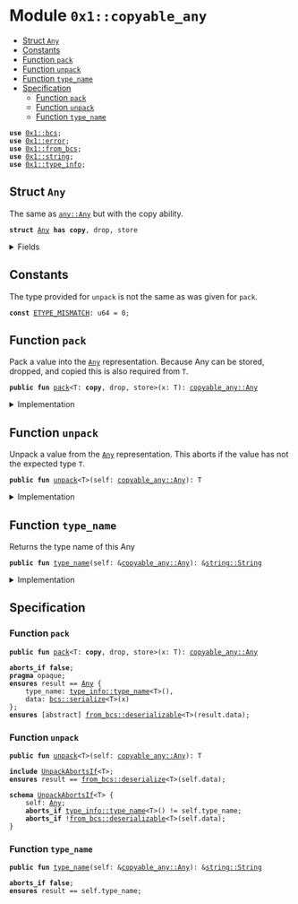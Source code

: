 
<a id="0x1_copyable_any"></a>

# Module `0x1::copyable_any`



-  [Struct `Any`](#0x1_copyable_any_Any)
-  [Constants](#@Constants_0)
-  [Function `pack`](#0x1_copyable_any_pack)
-  [Function `unpack`](#0x1_copyable_any_unpack)
-  [Function `type_name`](#0x1_copyable_any_type_name)
-  [Specification](#@Specification_1)
    -  [Function `pack`](#@Specification_1_pack)
    -  [Function `unpack`](#@Specification_1_unpack)
    -  [Function `type_name`](#@Specification_1_type_name)


<pre><code><b>use</b> <a href="../../../move-stdlib/tests/compiler-v2-doc/bcs.md#0x1_bcs">0x1::bcs</a>;
<b>use</b> <a href="../../../move-stdlib/tests/compiler-v2-doc/error.md#0x1_error">0x1::error</a>;
<b>use</b> <a href="from_bcs.md#0x1_from_bcs">0x1::from_bcs</a>;
<b>use</b> <a href="../../../move-stdlib/tests/compiler-v2-doc/string.md#0x1_string">0x1::string</a>;
<b>use</b> <a href="type_info.md#0x1_type_info">0x1::type_info</a>;
</code></pre>



<a id="0x1_copyable_any_Any"></a>

## Struct `Any`

The same as <code><a href="any.md#0x1_any_Any">any::Any</a></code> but with the copy ability.


<pre><code><b>struct</b> <a href="copyable_any.md#0x1_copyable_any_Any">Any</a> <b>has</b> <b>copy</b>, drop, store
</code></pre>



<details>
<summary>Fields</summary>


<dl>
<dt>
<code>type_name: <a href="../../../move-stdlib/tests/compiler-v2-doc/string.md#0x1_string_String">string::String</a></code>
</dt>
<dd>

</dd>
<dt>
<code>data: <a href="../../../move-stdlib/tests/compiler-v2-doc/vector.md#0x1_vector">vector</a>&lt;u8&gt;</code>
</dt>
<dd>

</dd>
</dl>


</details>

<a id="@Constants_0"></a>

## Constants


<a id="0x1_copyable_any_ETYPE_MISMATCH"></a>

The type provided for <code>unpack</code> is not the same as was given for <code>pack</code>.


<pre><code><b>const</b> <a href="copyable_any.md#0x1_copyable_any_ETYPE_MISMATCH">ETYPE_MISMATCH</a>: u64 = 0;
</code></pre>



<a id="0x1_copyable_any_pack"></a>

## Function `pack`

Pack a value into the <code><a href="copyable_any.md#0x1_copyable_any_Any">Any</a></code> representation. Because Any can be stored, dropped, and copied this is
also required from <code>T</code>.


<pre><code><b>public</b> <b>fun</b> <a href="copyable_any.md#0x1_copyable_any_pack">pack</a>&lt;T: <b>copy</b>, drop, store&gt;(x: T): <a href="copyable_any.md#0x1_copyable_any_Any">copyable_any::Any</a>
</code></pre>



<details>
<summary>Implementation</summary>


<pre><code><b>public</b> <b>fun</b> <a href="copyable_any.md#0x1_copyable_any_pack">pack</a>&lt;T: drop + store + <b>copy</b>&gt;(x: T): <a href="copyable_any.md#0x1_copyable_any_Any">Any</a> {
    <a href="copyable_any.md#0x1_copyable_any_Any">Any</a> {
        type_name: <a href="type_info.md#0x1_type_info_type_name">type_info::type_name</a>&lt;T&gt;(),
        data: <a href="../../../move-stdlib/tests/compiler-v2-doc/bcs.md#0x1_bcs_to_bytes">bcs::to_bytes</a>(&x)
    }
}
</code></pre>



</details>

<a id="0x1_copyable_any_unpack"></a>

## Function `unpack`

Unpack a value from the <code><a href="copyable_any.md#0x1_copyable_any_Any">Any</a></code> representation. This aborts if the value has not the expected type <code>T</code>.


<pre><code><b>public</b> <b>fun</b> <a href="copyable_any.md#0x1_copyable_any_unpack">unpack</a>&lt;T&gt;(self: <a href="copyable_any.md#0x1_copyable_any_Any">copyable_any::Any</a>): T
</code></pre>



<details>
<summary>Implementation</summary>


<pre><code><b>public</b> <b>fun</b> <a href="copyable_any.md#0x1_copyable_any_unpack">unpack</a>&lt;T&gt;(self: <a href="copyable_any.md#0x1_copyable_any_Any">Any</a>): T {
    <b>assert</b>!(<a href="type_info.md#0x1_type_info_type_name">type_info::type_name</a>&lt;T&gt;() == self.type_name, <a href="../../../move-stdlib/tests/compiler-v2-doc/error.md#0x1_error_invalid_argument">error::invalid_argument</a>(<a href="copyable_any.md#0x1_copyable_any_ETYPE_MISMATCH">ETYPE_MISMATCH</a>));
    from_bytes&lt;T&gt;(self.data)
}
</code></pre>



</details>

<a id="0x1_copyable_any_type_name"></a>

## Function `type_name`

Returns the type name of this Any


<pre><code><b>public</b> <b>fun</b> <a href="copyable_any.md#0x1_copyable_any_type_name">type_name</a>(self: &<a href="copyable_any.md#0x1_copyable_any_Any">copyable_any::Any</a>): &<a href="../../../move-stdlib/tests/compiler-v2-doc/string.md#0x1_string_String">string::String</a>
</code></pre>



<details>
<summary>Implementation</summary>


<pre><code><b>public</b> <b>fun</b> <a href="copyable_any.md#0x1_copyable_any_type_name">type_name</a>(self: &<a href="copyable_any.md#0x1_copyable_any_Any">Any</a>): &String {
    &self.type_name
}
</code></pre>



</details>

<a id="@Specification_1"></a>

## Specification


<a id="@Specification_1_pack"></a>

### Function `pack`


<pre><code><b>public</b> <b>fun</b> <a href="copyable_any.md#0x1_copyable_any_pack">pack</a>&lt;T: <b>copy</b>, drop, store&gt;(x: T): <a href="copyable_any.md#0x1_copyable_any_Any">copyable_any::Any</a>
</code></pre>




<pre><code><b>aborts_if</b> <b>false</b>;
<b>pragma</b> opaque;
<b>ensures</b> result == <a href="copyable_any.md#0x1_copyable_any_Any">Any</a> {
    type_name: <a href="type_info.md#0x1_type_info_type_name">type_info::type_name</a>&lt;T&gt;(),
    data: <a href="../../../move-stdlib/tests/compiler-v2-doc/bcs.md#0x1_bcs_serialize">bcs::serialize</a>&lt;T&gt;(x)
};
<b>ensures</b> [abstract] <a href="from_bcs.md#0x1_from_bcs_deserializable">from_bcs::deserializable</a>&lt;T&gt;(result.data);
</code></pre>



<a id="@Specification_1_unpack"></a>

### Function `unpack`


<pre><code><b>public</b> <b>fun</b> <a href="copyable_any.md#0x1_copyable_any_unpack">unpack</a>&lt;T&gt;(self: <a href="copyable_any.md#0x1_copyable_any_Any">copyable_any::Any</a>): T
</code></pre>




<pre><code><b>include</b> <a href="copyable_any.md#0x1_copyable_any_UnpackAbortsIf">UnpackAbortsIf</a>&lt;T&gt;;
<b>ensures</b> result == <a href="from_bcs.md#0x1_from_bcs_deserialize">from_bcs::deserialize</a>&lt;T&gt;(self.data);
</code></pre>




<a id="0x1_copyable_any_UnpackAbortsIf"></a>


<pre><code><b>schema</b> <a href="copyable_any.md#0x1_copyable_any_UnpackAbortsIf">UnpackAbortsIf</a>&lt;T&gt; {
    self: <a href="copyable_any.md#0x1_copyable_any_Any">Any</a>;
    <b>aborts_if</b> <a href="type_info.md#0x1_type_info_type_name">type_info::type_name</a>&lt;T&gt;() != self.type_name;
    <b>aborts_if</b> !<a href="from_bcs.md#0x1_from_bcs_deserializable">from_bcs::deserializable</a>&lt;T&gt;(self.data);
}
</code></pre>



<a id="@Specification_1_type_name"></a>

### Function `type_name`


<pre><code><b>public</b> <b>fun</b> <a href="copyable_any.md#0x1_copyable_any_type_name">type_name</a>(self: &<a href="copyable_any.md#0x1_copyable_any_Any">copyable_any::Any</a>): &<a href="../../../move-stdlib/tests/compiler-v2-doc/string.md#0x1_string_String">string::String</a>
</code></pre>




<pre><code><b>aborts_if</b> <b>false</b>;
<b>ensures</b> result == self.type_name;
</code></pre>


[move-book]: https://starcoin.dev/move/book/SUMMARY
